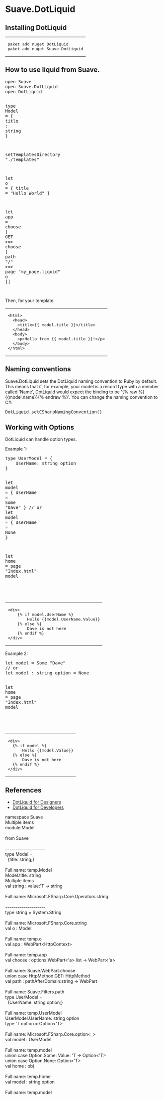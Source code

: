 <h1>Suave.DotLiquid</h1>
<h2>Installing DotLiquid</h2>
<table class="pre"><tr><td class="snippet"><pre class="fssnip"><div lang="bash">paket add nuget DotLiquid
paket add nuget Suave.DotLiquid
</div></pre>
</td></tr></table>
<h2>How to use liquid from Suave.</h2>
<pre class="fssnip highlighted"><div lang="fsharp"><span class="k">open</span> <span onmouseout="hideTip(event, 'fs1', 1)" onmouseover="showTip(event, 'fs1', 1)" class="i">Suave</span>
<span class="k">open</span> <span onmouseout="hideTip(event, 'fs1', 2)" onmouseover="showTip(event, 'fs1', 2)" class="i">Suave</span><span class="o">.</span><span class="i">DotLiquid</span>
<span class="k">open</span> <span class="i">DotLiquid</span>

<span class="k">type</span> <span onmouseout="hideTip(event, 'fs2', 3)" onmouseover="showTip(event, 'fs2', 3)" class="t">Model</span> <span class="o">=</span>
  { <span onmouseout="hideTip(event, 'fs3', 4)" onmouseover="showTip(event, 'fs3', 4)" class="i">title</span> <span class="o">:</span> <span onmouseout="hideTip(event, 'fs4', 5)" onmouseover="showTip(event, 'fs4', 5)" class="t">string</span> }

<span class="i">setTemplatesDirectory</span> <span class="s">&quot;./templates&quot;</span>

<span class="k">let</span> <span onmouseout="hideTip(event, 'fs5', 6)" onmouseover="showTip(event, 'fs5', 6)" class="i">o</span> <span class="o">=</span> { <span class="i">title</span> <span class="o">=</span> <span class="s">&quot;Hello World&quot;</span> }

<span class="k">let</span> <span onmouseout="hideTip(event, 'fs6', 7)" onmouseover="showTip(event, 'fs6', 7)" class="f">app</span> <span class="o">=</span>
  <span onmouseout="hideTip(event, 'fs7', 8)" onmouseover="showTip(event, 'fs7', 8)" class="f">choose</span>
    [ <span onmouseout="hideTip(event, 'fs8', 9)" onmouseover="showTip(event, 'fs8', 9)" class="p">GET</span> <span class="o">&gt;</span><span class="o">=&gt;</span> <span onmouseout="hideTip(event, 'fs7', 10)" onmouseover="showTip(event, 'fs7', 10)" class="f">choose</span>
        [ <span onmouseout="hideTip(event, 'fs9', 11)" onmouseover="showTip(event, 'fs9', 11)" class="f">path</span> <span class="s">&quot;/&quot;</span> <span class="o">&gt;</span><span class="o">=&gt;</span> <span class="i">page</span> <span class="s">&quot;my_page.liquid&quot;</span> <span onmouseout="hideTip(event, 'fs5', 12)" onmouseover="showTip(event, 'fs5', 12)" class="i">o</span> ]]
</div></pre>

<p>Then, for your template:</p>
<table class="pre"><tr><td class="snippet"><pre class="fssnip highlighted"><div lang="html"><span class="k">&lt;</span><span class="i">html</span><span class="k">&gt;</span>
  <span class="k">&lt;</span><span class="i">head</span><span class="k">&gt;</span>
    <span class="k">&lt;</span><span class="i">title</span><span class="k">&gt;</span>{{ model.title }}<span class="k">&lt;/</span><span class="i">title</span><span class="k">&gt;</span>
  <span class="k">&lt;/</span><span class="i">head</span><span class="k">&gt;</span>
  <span class="k">&lt;</span><span class="i">body</span><span class="k">&gt;</span>
    <span class="k">&lt;</span><span class="i">p</span><span class="k">&gt;</span>Hello from {{ model.title }}!<span class="k">&lt;/</span><span class="i">p</span><span class="k">&gt;</span>
  <span class="k">&lt;/</span><span class="i">body</span><span class="k">&gt;</span>
<span class="k">&lt;/</span><span class="i">html</span><span class="k">&gt;</span>
</div></pre>
</td></tr></table>
<h2>Naming conventions</h2>
<p>Suave.DotLiquid sets the DotLiquid naming convention to Ruby by default. This means that if, for example, your model is a record type with a member called 'Name', DotLiquid would expect the binding to be '{% raw %}{{model.name}}{% endraw %}'. You can change the naming convention to C#:</p>
<pre class="fssnip highlighted"><div lang="fsharp"><span class="i">DotLiquid</span><span class="o">.</span><span class="i">setCSharpNamingConvention</span>()
</div></pre>

<h2>Working with Options</h2>
<p>DotLiquid can handle option types.</p>
<p>Example 1:</p>
<pre class="fssnip highlighted"><div lang="fsharp"><span class="k">type</span> <span onmouseout="hideTip(event, 'fs10', 13)" onmouseover="showTip(event, 'fs10', 13)" class="t">UserModel</span> <span class="o">=</span> {
    <span onmouseout="hideTip(event, 'fs11', 14)" onmouseover="showTip(event, 'fs11', 14)" class="i">UserName</span><span class="o">:</span> <span onmouseout="hideTip(event, 'fs4', 15)" onmouseover="showTip(event, 'fs4', 15)" class="t">string</span> <span onmouseout="hideTip(event, 'fs12', 16)" onmouseover="showTip(event, 'fs12', 16)" class="t">option</span>
}

<span class="k">let</span> <span onmouseout="hideTip(event, 'fs13', 17)" onmouseover="showTip(event, 'fs13', 17)" class="i">model</span> <span class="o">=</span> { <span class="i">UserName</span> <span class="o">=</span> <span onmouseout="hideTip(event, 'fs14', 18)" onmouseover="showTip(event, 'fs14', 18)" class="p">Some</span> <span class="s">&quot;Dave&quot;</span> }
<span class="c">// or</span>
<span class="k">let</span> <span onmouseout="hideTip(event, 'fs13', 19)" onmouseover="showTip(event, 'fs13', 19)" class="i">model</span> <span class="o">=</span> { <span class="i">UserName</span> <span class="o">=</span> <span onmouseout="hideTip(event, 'fs15', 20)" onmouseover="showTip(event, 'fs15', 20)" class="p">None</span> }

<span class="k">let</span> <span onmouseout="hideTip(event, 'fs16', 21)" onmouseover="showTip(event, 'fs16', 21)" class="i">home</span> <span class="o">=</span> <span class="i">page</span> <span class="s">&quot;Index.html&quot;</span> <span onmouseout="hideTip(event, 'fs13', 22)" onmouseover="showTip(event, 'fs13', 22)" class="i">model</span>
</div></pre>

<br />
<table class="pre"><tr><td class="snippet"><pre class="fssnip highlighted"><div lang="csharp">&lt;div&gt;
    {<span class="o">%</span> <span class="k">if</span> model.UserName <span class="o">%</span>}
        Hello {{model.UserName.Value}}
    {<span class="o">%</span> <span class="k">else</span> <span class="o">%</span>}
        Dave <span class="k">is</span> not here
    {<span class="o">%</span> endif <span class="o">%</span>}
<span class="o">&lt;</span>/div&gt;
</div></pre>
</td></tr></table>
<p>Example 2:</p>
<pre class="fssnip highlighted"><div lang="fsharp"><span class="k">let</span> <span onmouseout="hideTip(event, 'fs17', 23)" onmouseover="showTip(event, 'fs17', 23)" class="i">model</span> <span class="o">=</span> <span onmouseout="hideTip(event, 'fs14', 24)" onmouseover="showTip(event, 'fs14', 24)" class="p">Some</span> <span class="s">&quot;Dave&quot;</span>
<span class="c">// or</span>
<span class="k">let</span> <span onmouseout="hideTip(event, 'fs17', 25)" onmouseover="showTip(event, 'fs17', 25)" class="i">model</span> <span class="o">:</span> <span onmouseout="hideTip(event, 'fs4', 26)" onmouseover="showTip(event, 'fs4', 26)" class="t">string</span> <span onmouseout="hideTip(event, 'fs12', 27)" onmouseover="showTip(event, 'fs12', 27)" class="t">option</span> <span class="o">=</span> <span onmouseout="hideTip(event, 'fs15', 28)" onmouseover="showTip(event, 'fs15', 28)" class="p">None</span>

<span class="k">let</span> <span onmouseout="hideTip(event, 'fs16', 29)" onmouseover="showTip(event, 'fs16', 29)" class="i">home</span> <span class="o">=</span> <span class="i">page</span> <span class="s">&quot;Index.html&quot;</span> <span onmouseout="hideTip(event, 'fs17', 30)" onmouseover="showTip(event, 'fs17', 30)" class="i">model</span>
</div></pre>

<br />
<table class="pre"><tr><td class="snippet"><pre class="fssnip highlighted"><div lang="csharp">&lt;div&gt;
  {<span class="o">%</span> <span class="k">if</span> model <span class="o">%</span>}
      Hello {{model.Value}}
  {<span class="o">%</span> <span class="k">else</span> <span class="o">%</span>}
      Dave <span class="k">is</span> not here
  {<span class="o">%</span> endif <span class="o">%</span>}
<span class="o">&lt;</span>/div&gt;
</div></pre>
</td></tr></table>
<h2>References</h2>
<ul>
<li><a href="https://github.com/dotliquid/dotliquid/wiki/DotLiquid-for-Designers">DotLiquid for Designers</a></li>
<li><a href="https://github.com/dotliquid/dotliquid/wiki/DotLiquid-for-Developers">DotLiquid for Developers</a></li>
</ul>


<div class="tip" id="fs1">namespace Suave</div>
<div class="tip" id="fs2">Multiple items<br />module Model<br /><br />from Suave<br /><br />--------------------<br />type Model =<br />&#160;&#160;{title: string;}<br /><br />Full name: temp.Model</div>
<div class="tip" id="fs3">Model.title: string</div>
<div class="tip" id="fs4">Multiple items<br />val string : value:&#39;T -&gt; string<br /><br />Full name: Microsoft.FSharp.Core.Operators.string<br /><br />--------------------<br />type string = System.String<br /><br />Full name: Microsoft.FSharp.Core.string</div>
<div class="tip" id="fs5">val o : Model<br /><br />Full name: temp.o</div>
<div class="tip" id="fs6">val app : WebPart&lt;HttpContext&gt;<br /><br />Full name: temp.app</div>
<div class="tip" id="fs7">val choose : options:WebPart&lt;&#39;a&gt; list -&gt; WebPart&lt;&#39;a&gt;<br /><br />Full name: Suave.WebPart.choose</div>
<div class="tip" id="fs8">union case HttpMethod.GET: HttpMethod</div>
<div class="tip" id="fs9">val path : pathAfterDomain:string -&gt; WebPart<br /><br />Full name: Suave.Filters.path</div>
<div class="tip" id="fs10">type UserModel =<br />&#160;&#160;{UserName: string option;}<br /><br />Full name: temp.UserModel</div>
<div class="tip" id="fs11">UserModel.UserName: string option</div>
<div class="tip" id="fs12">type &#39;T option = Option&lt;&#39;T&gt;<br /><br />Full name: Microsoft.FSharp.Core.option&lt;_&gt;</div>
<div class="tip" id="fs13">val model : UserModel<br /><br />Full name: temp.model</div>
<div class="tip" id="fs14">union case Option.Some: Value: &#39;T -&gt; Option&lt;&#39;T&gt;</div>
<div class="tip" id="fs15">union case Option.None: Option&lt;&#39;T&gt;</div>
<div class="tip" id="fs16">val home : obj<br /><br />Full name: temp.home</div>
<div class="tip" id="fs17">val model : string option<br /><br />Full name: temp.model</div>
